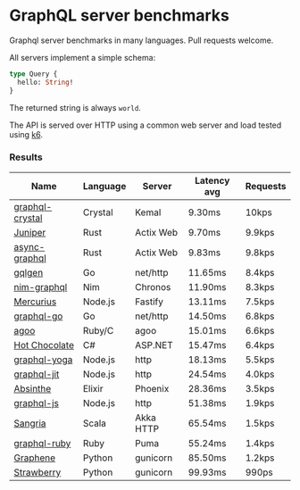<!-- README.md is generated from README.ecr, do not edit -->

# GraphQL server benchmarks

Graphql server benchmarks in many languages. Pull requests welcome.

All servers implement a simple schema:

```graphql
type Query {
  hello: String!
}
```

The returned string is always `world`.

The API is served over HTTP using a common web server and load tested using [k6](https://github.com/grafana/k6).

### Results

| Name                          | Language      | Server          | Latency avg      | Requests      |
| ----------------------------  | ------------- | --------------- | ---------------- | ------------- |
| [graphql-crystal](https://github.com/graphql-crystal/graphql) | Crystal | Kemal | 9.30ms | 10kps |
| [Juniper](https://github.com/graphql-rust/juniper) | Rust | Actix Web | 9.70ms | 9.9kps |
| [async-graphql](https://github.com/async-graphql/async-graphql) | Rust | Actix Web | 9.83ms | 9.8kps |
| [gqlgen](https://github.com/99designs/gqlgen) | Go | net/http | 11.65ms | 8.4kps |
| [nim-graphql](https://github.com/status-im/nim-graphql) | Nim | Chronos | 11.90ms | 8.3kps |
| [Mercurius](https://github.com/mercurius-js/mercurius) | Node.js | Fastify | 13.11ms | 7.5kps |
| [graphql-go](https://github.com/graphql-go/graphql) | Go | net/http | 14.50ms | 6.8kps |
| [agoo](https://github.com/ohler55/agoo) | Ruby/C | agoo | 15.01ms | 6.6kps |
| [Hot Chocolate](https://github.com/ChilliCream/hotchocolate) | C# | ASP.NET | 15.47ms | 6.4kps |
| [graphql-yoga](https://github.com/dotansimha/graphql-yoga) | Node.js | http | 18.13ms | 5.5kps |
| [graphql-jit](https://github.com/zalando-incubator/graphql-jit) | Node.js | http | 24.54ms | 4.0kps |
| [Absinthe](https://github.com/absinthe-graphql/absinthe) | Elixir | Phoenix | 28.36ms | 3.5kps |
| [graphql-js](https://github.com/graphql/graphql-js) | Node.js | http | 51.38ms | 1.9kps |
| [Sangria](https://github.com/sangria-graphql/sangria) | Scala | Akka HTTP | 65.54ms | 1.5kps |
| [graphql-ruby](https://github.com/rmosolgo/graphql-ruby) | Ruby | Puma | 55.24ms | 1.4kps |
| [Graphene](https://github.com/graphql-python/graphene) | Python | gunicorn | 85.50ms | 1.2kps |
| [Strawberry](https://github.com/strawberry-graphql/strawberry) | Python | gunicorn | 99.93ms | 990ps |
